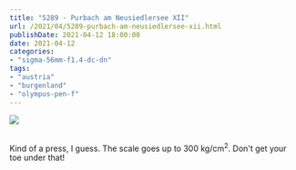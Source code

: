 ```yaml
---
title: "5289 - Purbach am Neusiedlersee XII"
url: /2021/04/5289-purbach-am-neusiedlersee-xii.html
publishDate: 2021-04-12 18:00:00
date: 2021-04-12
categories:
- "sigma-56mm-f1.4-dc-dn"
tags:
- "austria"
- "burgenland"
- "olympus-pen-f"
---
```

<div class="container">
<div class="center"><a target="_blank" href="https://d25zfm9zpd7gm5.cloudfront.net/1200x1200/2019/20190407_114049_lr.jpg"><img class="webfeedsFeaturedVisual" src="https://d25zfm9zpd7gm5.cloudfront.net/0600x0600/2019/20190407_114049_lr.jpg" /></a></div>
</div>
<br />

Kind of a press, I guess. The scale goes up to 300
kg/cm<sup>2</sup>. Don't get your toe under that!
